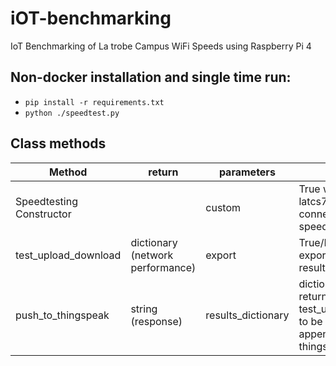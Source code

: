 
# iOT-benchmarking
IoT Benchmarking of La trobe Campus WiFi Speeds using Raspberry Pi 4

## Non-docker installation and single time run:
- `pip install -r requirements.txt`
- `python ./speedtest.py`

## Class methods
|Method| return | parameters  | comments |
|--|--|--|---|
| Speedtesting Constructor |  |  custom | True will connect to latcs7. False will connect to speedtest.net servers |
| test_upload_download| dictionary (network performance) |  export | True/False of exporting results to a results.json file |
| push_to_thingspeak| string (response)  |  results_dictionary | dictionary of results returned from test_upload_download to be parsed and appended to thingspeak REST API|
